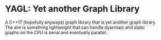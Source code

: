 # YAGL: Yet another Graph Library

A C++17 (hopefully anyways) graph library that is yet another graph library. The aim is something lightweight that can handle dyanmaic and static graphs on the CPU is serial and eventually parallel.
